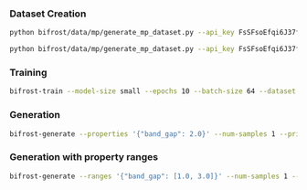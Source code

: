 ### Dataset Creation

```bash
python bifrost/data/mp/generate_mp_dataset.py --api_key FsSFsoEfqi6J37fuRe8McMTiLyOWoVrS --max_structures 1000000 --output mp_dataset_large.json
```

```bash
python bifrost/data/mp/generate_mp_dataset.py --api_key FsSFsoEfqi6J37fuRe8McMTiLyOWoVrS --max_structures 1000 --output mp_dataset.json
```

### Training

```bash
bifrost-train --model-size small --epochs 10 --batch-size 64 --dataset bifrost/data/mp/mp_dataset.json --tensorboard
```

### Generation

```bash
bifrost-generate --properties '{"band_gap": 2.0}' --num-samples 1 --print-sequences --print-decoded --model-path checkpoints/checkpoint_epoch_5_small.pt
```

### Generation with property ranges

```bash
bifrost-generate --ranges '{"band_gap": [1.0, 3.0]}' --num-samples 1 --print-sequences --print-decoded --model-path checkpoints/checkpoint_epoch_10_small.pt
```